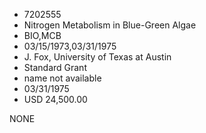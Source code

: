 * 7202555
* Nitrogen Metabolism in Blue-Green Algae
* BIO,MCB
* 03/15/1973,03/31/1975
* J. Fox, University of Texas at Austin
* Standard Grant
*   name not available
* 03/31/1975
* USD 24,500.00

NONE